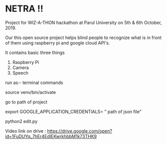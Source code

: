 # NETRA !!

Project for WIZ-A-THON hackathon at Parul University on 5th & 6th October, 2019. 

Our this open source project helps blind people to recognize what is in front of them using raspberry pi and google cloud API's.

It contains basic three things
  
  1. Raspberry Pi
  2. Camera
  3. Speech

run as:-
  terminal commands
  
  
   source venv/bin/activate
   
   
   go to path of project
   
   
   export GOOGLE_APPLICATION_CREDENTIALS= " path of json file"
   
   
   python2 edit.py



Video link on drive : https://drive.google.com/open?id=1FuDUYq_7hEr4EdIEKwrkhbbM1k73THK9
